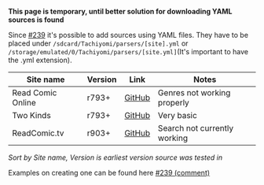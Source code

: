 **This page is temporary, until better solution for downloading YAML sources is found**

Since [#239](https://github.com/inorichi/tachiyomi/pull/239) it's possible to add sources using YAML files. They have to be placed under `/sdcard/Tachiyomi/parsers/[site].yml` or `/storage/emulated/0/Tachiyomi/parsers/[site.yml]`(It's important to have the .yml extension).

| Site name | Version | Link | Notes |
|-------------------|---------|----------------------------------------------------------------|-----------------------------|
| Read Comic Online | r793+ | [GitHub](https://gist.github.com/j2ghz/fe656fc9efe86de6fee6457bc9454170) | Genres not working properly |
| Two Kinds | r793+ | [GitHub](https://gist.github.com/j2ghz/95179432a16fb2fef77eeed4a721eec4) | Very basic |
| ReadComic.tv | r903+ | [GitHub](https://gist.github.com/j2ghz/f30ef1a707292e096ad95637f0b99c79) | Search not currently working |

*Sort by Site name, Version is earliest version source was tested in*

Examples on creating one can be found here [#239 (comment)](https://github.com/inorichi/tachiyomi/pull/239#issue-145563981)